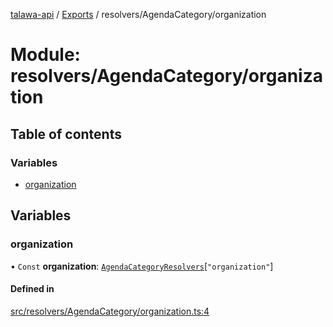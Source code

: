 [talawa-api](../README.md) / [Exports](../modules.md) / resolvers/AgendaCategory/organization

# Module: resolvers/AgendaCategory/organization

## Table of contents

### Variables

- [organization](resolvers_AgendaCategory_organization.md#organization)

## Variables

### organization

• `Const` **organization**: [`AgendaCategoryResolvers`](types_generatedGraphQLTypes.md#agendacategoryresolvers)[``"organization"``]

#### Defined in

[src/resolvers/AgendaCategory/organization.ts:4](https://github.com/PalisadoesFoundation/talawa-api/blob/3eeb2af/src/resolvers/AgendaCategory/organization.ts#L4)
